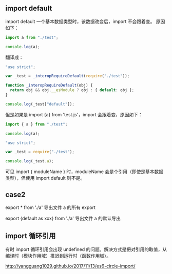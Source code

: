 ## import default

import default 一个基本数据类型时，该数据改变后，import 不会跟着变。
原因如下：

```js
import a from "./test";

console.log(a);
```

翻译成：

```js
"use strict";

var _test = _interopRequireDefault(require("./test"));

function _interopRequireDefault(obj) {
  return obj && obj.__esModule ? obj : { default: obj };
}

console.log(_test["default"]);
```

但是如果是 import {a} from 'test.js'，import 会跟着变，原因如下：

```js
import { a } from "./test";

console.log(a);
```

```js
"use strict";

var _test = require("./test");

console.log(_test.a);
```

可见 import { moduleName } 时，moduleName 会是个引用（即使是基本数据类型），但使用 import default 则不是。

## case2

export \* from './a' 导出文件 a 的所有 export

export {default as xxx} from './a'
导出文件 a 的默认导出

## import 循环引用

有时 import 循环引用会出现 undefined 的问题。解决方式是把对引用的取值，从编译时（模块作用域）推迟到运行时（函数作用域）。

http://yangguang1029.github.io/2017/11/13/es6-circle-import/
